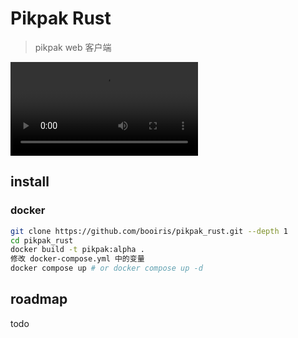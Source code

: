 # Pikpak Rust

> pikpak web 客户端

![demo](./source/demo.mp4)

## install

### docker

```bash
git clone https://github.com/booiris/pikpak_rust.git --depth 1
cd pikpak_rust
docker build -t pikpak:alpha .
修改 docker-compose.yml 中的变量
docker compose up # or docker compose up -d
```

## roadmap

todo